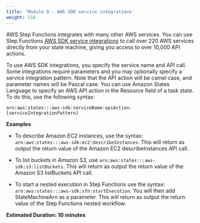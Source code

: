 ```yaml
---
title: 'Module 9 - AWS SDK service integrations'
weight: 110
---
```


AWS Step Functions integrates with many other AWS services. You can use Step Functions [AWS SDK service integrations](https://docs.aws.amazon.com/step-functions/latest/dg/supported-services-awssdk.html) to call over 220 AWS services directly from your state machine, giving you access to over 10,000 API actions.

To use AWS SDK integrations, you specify the service name and API call. Some integrations require parameters and you may optionally specify a service integration pattern. Note that the API action will be camel case, and parameter names will be Pascal case. You can use Amazon States Language to specify an AWS API action in the Resource field of a task state. To do this, use the following syntax:

`arn:aws:states:::aws-sdk:serviceName:apiAction.[serviceIntegrationPattern]`

**Examples**

- To describe Amazon EC2 instances, use the syntax: `arn:aws:states:::aws-sdk:ec2:describeInstances`. This will return as output the return value of the Amazon EC2 describeInstances API call.

- To list buckets in Amazon S3, use `arn:aws:states:::aws-sdk:s3:listBuckets`. This will return as output the return value of the Amazon S3 listBuckets API call.

- To start a nested execution in Step Functions use the syntax: `arn:aws:states:::aws-sdk:sfn:startExecution`. You will then add StateMachineArn as a parameter. This will return as output the return value of the Step Functions nested workflow.

**Estimated Duration: 10 minutes**
